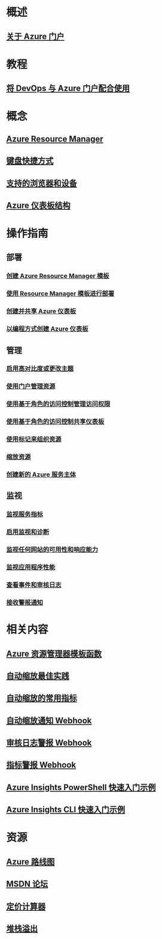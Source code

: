 # 概述
## [关于 Azure 门户](../azure-portal-overview.md)
# 教程
## [将 DevOps 与 Azure 门户配合使用](tutorial-azureportal-devops.md)
# 概念
## [Azure Resource Manager](../azure-resource-manager/resource-group-overview.md)
## [键盘快捷方式](azure-portal-keyboard-shortcuts.md)
## [支持的浏览器和设备](../azure-preview-portal-supported-browsers-devices.md)
## [Azure 仪表板结构](azure-portal-dashboards-structure.md)
# 操作指南
## 部署
### [创建 Azure Resource Manager 模板](../azure-resource-manager/resource-group-authoring-templates.md)
### [使用 Resource Manager 模板进行部署](../azure-resource-manager/resource-group-template-deploy.md)
### [创建并共享 Azure 仪表板](azure-portal-dashboards.md)
### [以编程方式创建 Azure 仪表板](azure-portal-dashboards-create-programmatically.md)
## 管理
### [启用高对比度或更改主题](azure-portal-change-theme-high-contrast.md)
### [使用门户管理资源](../azure-resource-manager/resource-group-portal.md)
### [使用基于角色的访问控制管理访问权限](../active-directory/role-based-access-control-configure.md)
### [使用基于角色的访问控制共享仪表板](azure-portal-dashboard-share-access.md)
### [使用标记来组织资源](../azure-resource-manager/resource-group-using-tags.md)
### [缩放资源](../monitoring-and-diagnostics/insights-how-to-scale.md)
### [创建新的 Azure 服务主体](../azure-resource-manager/resource-group-create-service-principal-portal.md)
## 监视
### [监视服务指标](../monitoring-and-diagnostics/insights-how-to-customize-monitoring.md)
### [启用监视和诊断](../monitoring-and-diagnostics/insights-how-to-use-diagnostics.md)
### [监视任何网站的可用性和响应能力](../application-insights/app-insights-monitor-web-app-availability.md)
### [监视应用程序性能](../application-insights/app-insights-azure-web-apps.md)
### [查看事件和审核日志](../monitoring-and-diagnostics/insights-debugging-with-events.md)
### [接收警报通知](../monitoring-and-diagnostics/insights-receive-alert-notifications.md)

# 相关内容
## [Azure 资源管理器模板函数](../azure-resource-manager/resource-group-template-functions.md)
## [自动缩放最佳实践](../monitoring-and-diagnostics/insights-autoscale-best-practices.md)
## [自动缩放的常用指标](../monitoring-and-diagnostics/insights-autoscale-common-metrics.md)
## [自动缩放通知 Webhook](../monitoring-and-diagnostics/insights-autoscale-to-webhook-email.md)
## [审核日志警报 Webhook](../monitoring-and-diagnostics/insights-auditlog-to-webhook-email.md)
## [指标警报 Webhook](../monitoring-and-diagnostics/insights-webhooks-alerts.md)
## [Azure Insights PowerShell 快速入门示例](../monitoring-and-diagnostics/insights-powershell-samples.md)
## [Azure Insights CLI 快速入门示例](../monitoring-and-diagnostics/insights-cli-samples.md)

# 资源
## [Azure 路线图](https://azure.microsoft.com/roadmap/?category=monitoring-management)
## [MSDN 论坛](https://social.msdn.microsoft.com/Forums/en-US/home?forum=windowsazuremanagement) 
## [定价计算器](https://azure.microsoft.com/pricing/calculator/)
## [堆栈溢出](http://stackoverflow.com/questions/tagged/azure-management-portal)





